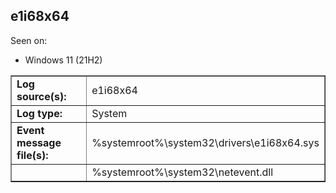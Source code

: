 ## e1i68x64

Seen on:
* Windows 11 (21H2)

<table border="1" class="docutils">
  <tbody>
    <tr>
      <td><b>Log source(s):</b></td>
      <td>e1i68x64</td>
    </tr>
    <tr>
      <td><b>Log type:</b></td>
      <td>System</td>
    </tr>
    <tr>
      <td><b>Event message file(s):</b></td>
      <td>%systemroot%\system32\drivers\e1i68x64.sys</td>
    </tr>
    <tr>
      <td>&nbsp;</td>
      <td>%systemroot%\system32\netevent.dll</td>
    </tr>
  </tbody>
</table>

&nbsp;

